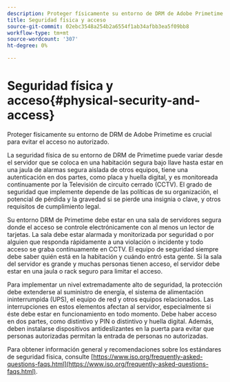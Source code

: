 ```yaml
---
description: Proteger físicamente su entorno de DRM de Adobe Primetime es crucial para evitar el acceso no autorizado.
title: Seguridad física y acceso
source-git-commit: 02ebc3548a254b2a6554f1ab34afbb3ea5f09bb8
workflow-type: tm+mt
source-wordcount: '307'
ht-degree: 0%

---
```


# Seguridad física y acceso{#physical-security-and-access}

Proteger físicamente su entorno de DRM de Adobe Primetime es crucial para evitar el acceso no autorizado.

La seguridad física de su entorno de DRM de Primetime puede variar desde el servidor que se coloca en una habitación segura bajo llave hasta estar en una jaula de alarmas segura aislada de otros equipos, tiene una autenticación en dos partes, como placa y huella digital, y es monitoreada continuamente por la Televisión de circuito cerrado (CCTV). El grado de seguridad que implemente depende de las políticas de su organización, el potencial de pérdida y la gravedad si se pierde una insignia o clave, y otros requisitos de cumplimiento legal.

Su entorno DRM de Primetime debe estar en una sala de servidores segura donde el acceso se controle electrónicamente con al menos un lector de tarjetas. La sala debe estar alarmada y monitorizada por seguridad o por alguien que responda rápidamente a una violación o incidente y todo acceso se graba continuamente en CCTV. El equipo de seguridad siempre debe saber quién está en la habitación y cuándo entró esta gente. Si la sala del servidor es grande y muchas personas tienen acceso, el servidor debe estar en una jaula o rack seguro para limitar el acceso.

Para implementar un nivel extremadamente alto de seguridad, la protección debe extenderse al suministro de energía, el sistema de alimentación ininterrumpida (UPS), el equipo de red y otros equipos relacionados. Las interrupciones en estos elementos afectan al servidor, especialmente si éste debe estar en funcionamiento en todo momento. Debe haber acceso en dos partes, como distintivo y PIN o distintivo y huella digital. Además, deben instalarse dispositivos antideslizantes en la puerta para evitar que personas autorizadas permitan la entrada de personas no autorizadas.

Para obtener información general y recomendaciones sobre los estándares de seguridad física, consulte [https://www.iso.org/frequently-asked-questions-faqs.html](https://www.iso.org/frequently-asked-questions-faqs.html).
